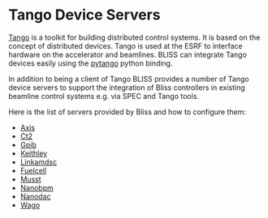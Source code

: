 # Tango Device Servers #

[Tango](https://tango-controls.org) is a toolkit for building distributed control systems. It is based on the concept of distributed devices. 
Tango is used at the ESRF to interface hardware on the accelerator and beamlines.
BLISS can integrate Tango devices easily using the [pytango](https://pytango.readthedocs.io/en/latest/) python binding. 

In addition to being a client of Tango BLISS provides a number of Tango device servers to support the integration of Bliss controllers in existing beamline control systems e.g. via SPEC and Tango tools.

Here is the list of servers provided by Bliss and how to configure them:

- [Axis](config_tango_axis.md)
- [Ct2](config_tango_ct2.md)
- [Gpib](config_tango_gpib.md)
- [Keithley](config_tango_keithley.md)
- [Linkamdsc](config_tango_linkamdsc.md)
- [Fuelcell](config_tango_fuelcell.md)
- [Musst](config_tango_musst.md)
- [Nanobpm](config_tango_nanobpm.md)
- [Nanodac](config_tango_nanodac.md)
- [Wago](config_tango_wago.md)
